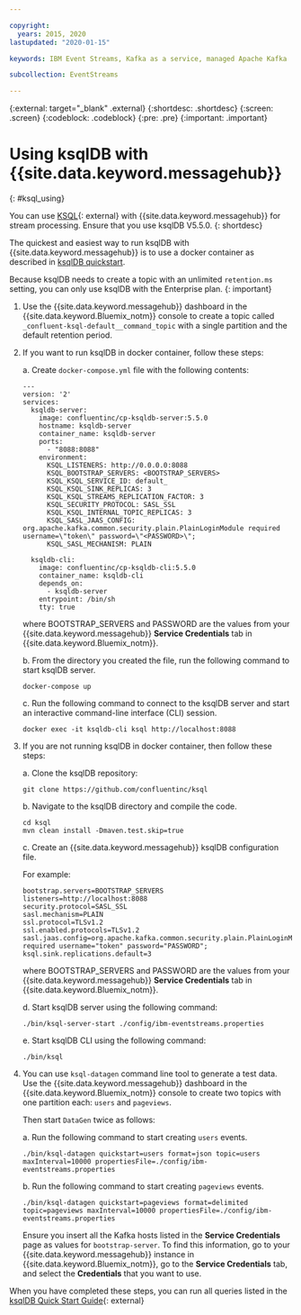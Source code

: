 ```yaml
---

copyright:
  years: 2015, 2020
lastupdated: "2020-01-15"

keywords: IBM Event Streams, Kafka as a service, managed Apache Kafka

subcollection: EventStreams

---
```


{:external: target="_blank" .external}
{:shortdesc: .shortdesc}
{:screen: .screen}
{:codeblock: .codeblock}
{:pre: .pre}
{:important: .important}

# Using ksqlDB with {{site.data.keyword.messagehub}}
{: #ksql_using}

You can use [KSQL](https://github.com/confluentinc/ksql){: external} with {{site.data.keyword.messagehub}} for stream processing. Ensure that you use ksqlDB V5.5.0.
{: shortdesc}

The quickest and easiest way to run ksqlDB with {{site.data.keyword.messagehub}} is to use a docker container as described in [ksqlDB quickstart](https://ksqldb.io/quickstart.html). 

Because ksqlDB needs to create a topic with an unlimited `retention.ms` setting, you can only use ksqlDB with the Enterprise plan.
{: important}

1. Use the {{site.data.keyword.messagehub}} dashboard in the {{site.data.keyword.Bluemix_notm}} console to create a topic called ```_confluent-ksql-default__command_topic``` with a single partition and the default retention period.

2. If you want to run ksqlDB in docker container, follow these steps:
   
    a. Create ```docker-compose.yml``` file with the following contents:
    ```text
    ---
    version: '2'
    services:
      ksqldb-server:
        image: confluentinc/cp-ksqldb-server:5.5.0
        hostname: ksqldb-server
        container_name: ksqldb-server
        ports:
          - "8088:8088"
        environment:
          KSQL_LISTENERS: http://0.0.0.0:8088
          KSQL_BOOTSTRAP_SERVERS: <BOOTSTRAP_SERVERS>
          KSQL_KSQL_SERVICE_ID: default_
          KSQL_KSQL_SINK_REPLICAS: 3
          KSQL_KSQL_STREAMS_REPLICATION_FACTOR: 3
          KSQL_SECURITY_PROTOCOL: SASL_SSL
          KSQL_KSQL_INTERNAL_TOPIC_REPLICAS: 3
          KSQL_SASL_JAAS_CONFIG: org.apache.kafka.common.security.plain.PlainLoginModule required username=\"token\" password=\"<PASSWORD>\";
          KSQL_SASL_MECHANISM: PLAIN

      ksqldb-cli:
        image: confluentinc/cp-ksqldb-cli:5.5.0
        container_name: ksqldb-cli
        depends_on:
          - ksqldb-server
        entrypoint: /bin/sh
        tty: true
    ```
    where BOOTSTRAP_SERVERS and PASSWORD are the values from your {{site.data.keyword.messagehub}} **Service Credentials** tab in {{site.data.keyword.Bluemix_notm}}.

    b. From the directory you created the file, run the following command to start ksqlDB server.
    ```text
    docker-compose up
    ```

    c. Run the following command to connect to the ksqlDB server and start an interactive command-line interface (CLI) session. 
    ```text
    docker exec -it ksqldb-cli ksql http://localhost:8088
    ```

3. If you are not running ksqlDB in docker container, then follow these steps:
 
    a. Clone the ksqlDB repository:
    ```text
    git clone https://github.com/confluentinc/ksql
    ```

    b. Navigate to the ksqlDB directory and compile the code. 
    ```text
    cd ksql
    mvn clean install -Dmaven.test.skip=true
    ```
    
    c. Create an {{site.data.keyword.messagehub}} ksqlDB configuration file.

    For example:
    ```text
    bootstrap.servers=BOOTSTRAP_SERVERS
    listeners=http://localhost:8088
    security.protocol=SASL_SSL
    sasl.mechanism=PLAIN
    ssl.protocol=TLSv1.2
    ssl.enabled.protocols=TLSv1.2
    sasl.jaas.config=org.apache.kafka.common.security.plain.PlainLoginModule required username="token" password="PASSWORD";
    ksql.sink.replications.default=3
    ```
    where BOOTSTRAP_SERVERS and PASSWORD are the values from your {{site.data.keyword.messagehub}} **Service Credentials** tab in {{site.data.keyword.Bluemix_notm}}.

    d. Start ksqlDB server using the following command:
    ```text
    ./bin/ksql-server-start ./config/ibm-eventstreams.properties
    ```
    
    e. Start ksqlDB CLI using the following command:
    ```text
    ./bin/ksql
    ```

4. You can use ```ksql-datagen``` command line tool to generate a test data. Use the {{site.data.keyword.messagehub}} dashboard in the {{site.data.keyword.Bluemix_notm}} console to create two topics with one partition each: ```users``` and ```pageviews```.

    Then start ```DataGen``` twice as follows:
    
    a. Run the following command to start creating ```users``` events.
    ```text
    ./bin/ksql-datagen quickstart=users format=json topic=users maxInterval=10000 propertiesFile=./config/ibm-eventstreams.properties
    ```

    b. Run the following command to start creating ```pageviews``` events.
    ```text
    ./bin/ksql-datagen quickstart=pageviews format=delimited topic=pageviews maxInterval=10000 propertiesFile=./config/ibm-eventstreams.properties
    ```
	Ensure you insert all the Kafka hosts listed in the **Service Credentials** page as values for ```bootstrap-server```. To find this information, go to your {{site.data.keyword.messagehub}} instance in {{site.data.keyword.Bluemix_notm}}, go to the **Service Credentials** tab, and select the **Credentials** that you want to use.

When you have completed these steps, you can run all queries listed in the [ksqlDB Quick Start Guide](https://github.com/confluentinc/ksql/tree/0.1.x/docs/quickstart#create-a-stream-and-table){: external}

